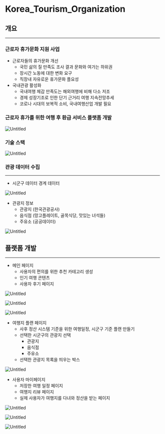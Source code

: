 # Korea_Tourism_Organization

## 개요

---

### 근로자 휴가문화 지원 사업

- 근로자들의 휴가문화 개선
    - 국민 삶의 질 만족도 조사 결과 문화와 여가는 하위권
    - 장시간 노동에 대한 변화 요구
    - 직장내 자유로운 휴가문화 플요성
- 국내관광 활성화
    - 국내여행 체감 만족도는 해외여행에 비해 다소 저조
    - 경제 성장기조로 인한 단기 근거리 여행 지속전망추세
    - 코로나 시대의 보복적 소비, 국내여행산업 개발 필요

### 근로자 휴가를 위한 여행 후 환급 서비스 플랫폼 개발

![Untitled](https://s3-us-west-2.amazonaws.com/secure.notion-static.com/4f91cebf-1f99-4ff0-bcd1-e07b90fcb503/Untitled.png)

### 기술 스택
![Untitled](https://s3-us-west-2.amazonaws.com/secure.notion-static.com/4f91cebf-1f99-4ff0-bcd1-e07b90fcb503/Untitled.png)

### 관광 데이터 수집

---

- 시군구 데이터 경계 데이터

![Untitled](https://s3-us-west-2.amazonaws.com/secure.notion-static.com/fc3962a2-3171-49e8-a6c0-719ac052dfd0/Untitled.png)

- 관광지 정보
    - 관광지 (한국관광공사)
    - 음식점 (망고플레이트, 골목식당, 맛있는 녀석들)
    - 주유소 (공공데이터)

![Untitled](https://s3-us-west-2.amazonaws.com/secure.notion-static.com/7b90a001-1ec3-4089-8cec-ef92a7dbd460/Untitled.png)

## 플랫폼 개발

---

- 메인 페이지
    - 사용자의 편의를 위한 추천 카테고리 생성
    - 인기 여행 콘텐츠
    - 사용자 후기 페이지

![Untitled](https://s3-us-west-2.amazonaws.com/secure.notion-static.com/f2aa0111-a392-4281-9649-fe3ea6bff546/Untitled.png)

![Untitled](https://s3-us-west-2.amazonaws.com/secure.notion-static.com/f5f48f2d-7271-4d8c-8d6c-24bc85e0a3c7/Untitled.png)

![Untitled](https://s3-us-west-2.amazonaws.com/secure.notion-static.com/8f7d078f-7d0f-4761-926c-61046449c5db/Untitled.png)

- 여행지 플랜 페이지
    - 사후 정산 시스템 기준을 위한 여행일정, 시군구 기준 플랜 만들기
    - 선택한 시군구의 관광지 선택
        - 관광지
        - 음식점
        - 주유소
    - 선택한 관광지 목록을 띄우는 박스

![Untitled](https://s3-us-west-2.amazonaws.com/secure.notion-static.com/c99fc046-6901-40bb-81c8-a9da4e8dc7f5/Untitled.png)

- 사용자 마이페이지
    - 저장한 여행 일정 페이지
    - 여행지 리뷰 페이지
    - 실제 사용자가 여행지를 다녀와 정산을 받는 페이지

![Untitled](https://s3-us-west-2.amazonaws.com/secure.notion-static.com/7a2b058e-0455-4df3-94c9-9154e1a7d00e/Untitled.png)

![Untitled](https://s3-us-west-2.amazonaws.com/secure.notion-static.com/751d97cc-9cfd-45bf-83ed-b19dc3dd6b73/Untitled.png)

![Untitled](https://s3-us-west-2.amazonaws.com/secure.notion-static.com/cf2b7680-ad3a-4d39-ba05-34f2af386d10/Untitled.png)

